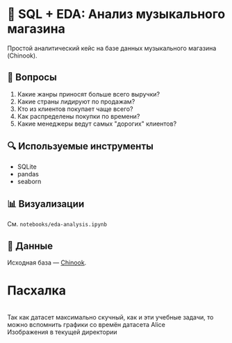 # 🎵 SQL + EDA: Анализ музыкального магазина

Простой аналитический кейс на базе данных музыкального магазина (Chinook).

## 🧠 Вопросы

1. Какие жанры приносят больше всего выручки?
2. Какие страны лидируют по продажам?
3. Кто из клиентов покупает чаще всего?
4. Как распределены покупки по времени?
5. Какие менеджеры ведут самых "дорогих" клиентов?

## 🔍 Используемые инструменты

- SQLite
- pandas
- seaborn

## 📊 Визуализации

См. `notebooks/eda-analysis.ipynb`

## 📁 Данные

Исходная база — [Chinook](https://github.com/lerocha/chinook-database).


# Пасхалка
<br>Так как датасет максимально скучный, как и эти учебные задачи, то можно вспомнить графики со времён датасета Alice
<br>Изображения в текущей директории


